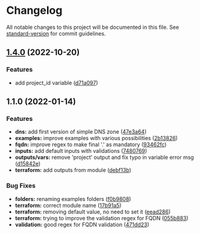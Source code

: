# Changelog

All notable changes to this project will be documented in this file. See [standard-version](https://github.com/conventional-changelog/standard-version) for commit guidelines.

## [1.4.0](https://github.com/padok-team/terraform-google-dns/compare/v1.3.1...v1.4.0) (2022-10-20)


### Features

* add project_id variable ([d71a097](https://github.com/padok-team/terraform-google-dns/commit/d71a097ffc61b4ae4b0b93589975bbde397930eb))

## 1.1.0 (2022-01-14)


### Features

* **dns:** add first version of simple DNS zone ([47e3a64](https://github.com/padok-team/terraform-google-dns/commit/47e3a6452bb33ea855fd99ba08dfb1e51f7aa917))
* **examples:** improve examples with various possibilities ([2b13826](https://github.com/padok-team/terraform-google-dns/commit/2b138262d724451164971bb97cf3622072d84f4b))
* **fqdn:** improve regex to make final '.' as mandatory ([93462fc](https://github.com/padok-team/terraform-google-dns/commit/93462fca67c09ca31d69b0b24c85b92de7af8120))
* **inputs:** add default inputs with validations ([7480769](https://github.com/padok-team/terraform-google-dns/commit/7480769657b8e13cd160f3d6cdcfb0869841b83c))
* **outputs/vars:** remove 'project' output and fix typo in variable error msg ([d15842e](https://github.com/padok-team/terraform-google-dns/commit/d15842e951d53d8e0f7246e27ecb0048acd355a1))
* **terraform:** add outputs from module ([debf13b](https://github.com/padok-team/terraform-google-dns/commit/debf13be5483f7abc537138388928441ff3c000f))


### Bug Fixes

* **folders:** renaming examples folders ([f0b9808](https://github.com/padok-team/terraform-google-dns/commit/f0b9808cd2c4b6b1e33fec959b8bc127f399e8b6))
* **terraform:** correct module name ([17b91a5](https://github.com/padok-team/terraform-google-dns/commit/17b91a52ef51d6540aafccd8f466c7d4d4323791))
* **terraform:** removing default value, no need to set it ([eead286](https://github.com/padok-team/terraform-google-dns/commit/eead286a34e9bb96db8e35cf152a2f30b9444f7b))
* **terraform:** trying to improve the validation regex for FQDN ([055b883](https://github.com/padok-team/terraform-google-dns/commit/055b88307c693a3e4b1890f2ce5c71deeabe36a6))
* **validation:** good regex for FQDN validation ([471dd23](https://github.com/padok-team/terraform-google-dns/commit/471dd23dce9558f7e2e1cb6d0c3deb66e85746cd))
